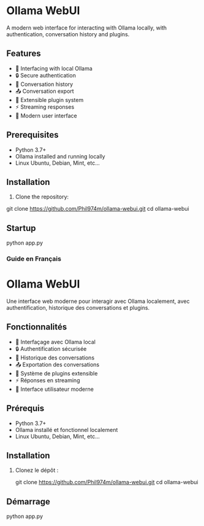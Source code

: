 # Ollama WebUI

A modern web interface for interacting with Ollama locally, with authentication, conversation history and plugins.

## Features

- 🚀 Interfacing with local Ollama
- 🔒 Secure authentication
- 💾 Conversation history
- 📤 Conversation export
- 🔌 Extensible plugin system
- ⚡ Streaming responses
- 🎨 Modern user interface

## Prerequisites

- Python 3.7+
- Ollama installed and running locally
- Linux Ubuntu, Debian, Mint, etc...

## Installation

1. Clone the repository:

 git clone https://github.com/Phil974m/ollama-webui.git
 cd ollama-webui

## Startup

 python app.py


### Guide en Français ###


# Ollama WebUI

Une interface web moderne pour interagir avec Ollama localement, avec authentification, historique des conversations et plugins.

## Fonctionnalités

- 🚀 Interfaçage avec Ollama local
- 🔒 Authentification sécurisée
- 💾 Historique des conversations
- 📤 Exportation des conversations
- 🔌 Système de plugins extensible
- ⚡ Réponses en streaming
- 🎨 Interface utilisateur moderne

## Prérequis

- Python 3.7+
- Ollama installé et fonctionnel localement
- Linux Ubuntu, Debian, Mint, etc...

## Installation

1. Clonez le dépôt :

   git clone https://github.com/Phil974m/ollama-webui.git
   cd ollama-webui

## Démarrage

   python app.py
